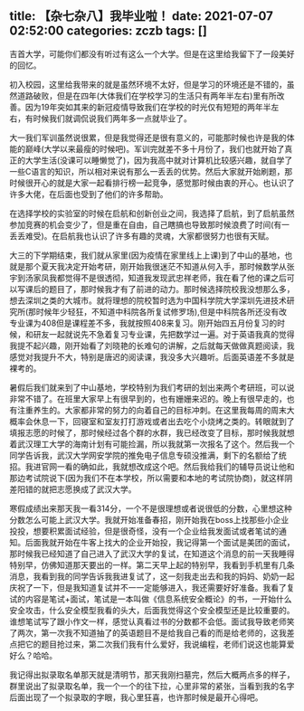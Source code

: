 title: 【杂七杂八】我毕业啦！
date: 2021-07-07 02:52:00
categories: zczb
tags: []
---
  吉首大学，可能你们都没有听过有这么一个大学。但是在这里给我留下了一段美好的回忆。
  
  初入校园，这里给我带来的就是虽然环境不太好，但是学习的环境还是不错的，虽然道路破败，但是在四年(大体我们在学校学习的生活只有两年半左右)里有所改善。因为19年突如其来的新冠疫情导致我们在学校的时光仅有短短的两年半左右，有时候我们就调侃说我们两年多一点就毕业了。
  
  大一我们军训虽然说很累，但是我觉得还是很有意义的，可能那时候也许是我的体能的巅峰(大学以来最瘦的时候吧)。军训完就差不多十月份了，我们也就开始了真正的大学生活(没课可以睡懒觉了)，因为我高中就对计算机比较感兴趣，就自学了一些C语言的知识，所以相对来说有那么一丢丢的优势。然后大家就开始刷题，那时候很开心的就是大家一起看排行榜一起竞争，感觉那时候由衷的开心。也认识了许多大佬，在后面也受到了他们的许多帮助。
  
  在选择学校的实验室的时候在启航和创新创业之间，我选择了启航，到了启航虽然参加竞赛的机会变少了，但是重在自由，自己瞎搞也导致那时候浪费了时间(有一丢丢难受)。在启航我也认识了许多有趣的灵魂，大家都很努力也很有天赋。
  
  大三的下学期结束，我们就从家里(因为疫情在家里线上上课)到了中山的基地，也就是那个夏天我决定开始考研，刚开始我很迷茫不知道从何入手，那时候数学从张宇到汤家凤我都觉得不是很透彻，知道我发现武忠祥老师，我在看了他的课之后可以写课后的题目了，那时候我才有了前进的动力。那时候选择院校我没想那么多，想去深圳之类的大城市。就将理想的院校暂时选为中国科学院大学深圳先进技术研究所(那时候年少轻狂，不知道中科院各所复试修罗场),但是中科院各所还没有改专业课为408但是课程差不多，我就按照408来复习。刚开始四五月份复习的时候，和研友一起就说先不急着复习专业课，先把数学过一遍。对于英语我真的觉得我提不起兴趣，刚开始看了刘晓艳的长难句的讲解，之后就每天做做真题阅读，我感觉对我提升不大，特别是唐迟的阅读课，我没多大兴趣听。后面英语差不多就是裸考的。
  
  暑假后我们就来到了中山基地，学校特别为我们考研的划出来两个考研班，可以说非常不错了。在班里大家早上有很早到的，也有姗姗来迟的。晚上有很早走的，也有注重养生的。大家都非常的努力的向着自己的目标冲刺。在这里我每周的周末大概率会休息一下，回寝室和室友打打游戏或者出去吃个小烧烤之类的。转眼就到了填报志愿的时候了，那时候经过各个群的水群，我已经改变了目标，那时候我就想着武汉理工大学的海南计划有可能捡漏，所以我就第一次报名了这个。然后我一个同学告诉我，武汉大学网安学院的推免电子信息专硕没推满，剩下的名额给了统招。我进官网一看的确如此，我就想改成这个吧。然后我给我们的辅导员说让他和那边考试院说下(因为我们不在本学校，所以需要和本地的考试院协商)，就这样阴差阳错的就把志愿换成了武汉大学。
  
  寒假成绩出来那天我一看314分，一个不是很理想或者说很低的分数，心里想这种分数怎么可能上武汉大学。我就开始准备春招，刚开始我在boss上找那些小企业投投，想要积累面试经验，但是很奇怪，没有一个企业给我发面试或者笔试的通知。后面我就开始在牛客上找大的企业开始投，我记得第一个面试是美团的面试，那时候我已经知道了自己进入了武汉大学的复试，在知道这个消息的前一天我睡得特别早，仿佛知道那天要出的一样。第二天早上起的特别早，我看到手机里有几条消息，我看到我的同学告诉我我进复试了，这一刻我走出去和我的妈妈、奶奶一起庆祝了一下，但是我知道复试并不一一定能够进入，我还需要好好准备。我看了复试的内容是笔试+面试，笔试是一本叫做《信息系统安全概论》的书，一开始什么安全攻击，什么安全模型我看的头大，后面我觉得这个安全模型还是比较重要的。谁想笔试写了跟小作文一样，感觉认真看过书的分数都不会低。面试我导致老师笑了两次，第一次我不知道抽了的英语题目不是给我自己看的而是给老师的，这我差点把它的题目抢过来，第二次我们我有什么爱好，我说编程，老师们说这也能算爱好么？哈哈。
  
  我记得出拟录取名单那天就是清明节，那天我刚扫墓完，然后大概两点多的样子，群里说出了拟录取名单，我一个一个的往下拉，心里非常的紧张，当看到我的名字后面出现了一个拟录取的字眼，我心里狂喜，也许那时候是最开心得吧。
  